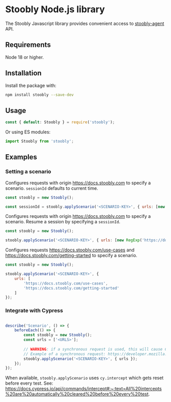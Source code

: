 # Stoobly Node.js library

The Stoobly Javascript library provides convenient access to [stoobly-agent](https://github.com/Stoobly/stoobly-agent) API.

## Requirements

Node 18 or higher.

## Installation

Install the package with:

```sh
npm install stoobly --save-dev
```

## Usage

```js
const { default: Stoobly } = require('stoobly');
```

Or using ES modules:

```js
import Stoobly from 'stoobly';
```

## Examples

### Setting a scenario

Configures requests with origin https://docs.stoobly.com to specify a scenario. `sessionId` defaults to current time.

```js
const stoobly = new Stoobly();

const sessionId = stoobly.applyScenario('<SCENARIO-KEY>', { urls: [new RegExp('https://docs.stoobly.com/.*')] });
```

Configures requests with origin https://docs.stoobly.com to specify a scenario. Resume a session by specifying a `sessionId`.

```js
const stoobly = new Stoobly();

stoobly.applyScenario('<SCENARIO-KEY>', { urls: [new RegExp('https://docs.stoobly.com/.*')], sessionId: '<SESSION-ID>' });
```

Configures requests https://docs.stoobly.com/use-cases and https://docs.stoobly.com/getting-started to specify a scenario.

```js
const stoobly = new Stoobly();

stoobly.applyScenario('<SCENARIO-KEY>', { 
    urls: [
        'https://docs.stoobly.com/use-cases',
        'https://docs.stoobly.com/getting-started'
    ]
});
```

### Integrate with Cypress

```js

describe('Scenario', () => { 
    beforeEach(() => {
        const stoobly = new Stoobly();
        const urls = ['<URLS>'];
    
        // WARNING: if a synchronous request is used, this will cause Cypress to hang. See: https://github.com/cypress-io/cypress/issues/29566
        // Example of a synchronous request: https://developer.mozilla.org/en-US/docs/Web/API/XMLHttpRequest_API/Synchronous_and_Asynchronous_Requests#synchronous_request
        stoobly.applyScenario('<SCENARIO-KEY>', { urls });
    });
});
```

When available, `stoobly.applyScenario` uses `cy.intercept` which gets reset before every test. See: https://docs.cypress.io/api/commands/intercept#:~:text=All%20intercepts%20are%20automatically%20cleared%20before%20every%20test.
